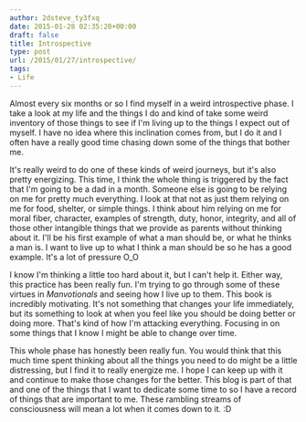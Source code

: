 ```yaml
---
author: 2dsteve_ty3fxq
date: 2015-01-28 02:35:20+00:00
draft: false
title: Introspective
type: post
url: /2015/01/27/introspective/
tags:
- Life
---
```


Almost every six months or so I find myself in a weird introspective phase. I take a look at my life and the things I do and kind of take some weird inventory of those things to see if I'm living up to the things I expect out of myself. I have no idea where this inclination comes from, but I do it and I often have a really good time chasing down some of the things that bother me.

It's really weird to do one of these kinds of weird journeys, but it's also pretty energizing. This time, I think the whole thing is triggered by the fact that I'm going to be a dad in a month. Someone else is going to be relying on me for pretty much everything. I look at that not as just them relying on me for food, shelter, or simple things. I think about him relying on me for moral fiber, character, examples of strength, duty, honor, integrity, and all of those other intangible things that we provide as parents without thinking about it. I'll be his first example of what a man should be, or what he thinks a man is. I want to live up to what I think a man should be so he has a good example. It's a lot of pressure O_O

I know I'm thinking a little too hard about it, but I can't help it. Either way, this practice has been really fun. I'm trying to go through some of these virtues in _Manvotionals_ and seeing how I live up to them. This book is incredibly motivating. It's not something that changes your life immediately, but its something to look at when you feel like you should be doing better or doing more. That's kind of how I'm attacking everything. Focusing in on some things that I know I might be able to change over time.

This whole phase has honestly been really fun. You would think that this much time spent thinking about all the things you need to do might be a little distressing, but I find it to really energize me. I hope I can keep up with it and continue to make those changes for the better. This blog is part of that and one of the things that I want to dedicate some time to so I have a record of things that are important to me. These rambling streams of consciousness will mean a lot when it comes down to it. :D
